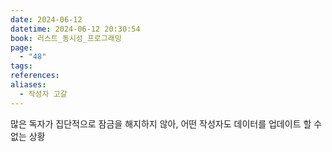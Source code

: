 ```yaml
---
date: 2024-06-12
datetime: 2024-06-12 20:30:54
book: 러스트_동시성_프로그래밍
page:
  - "48"
tags: 
references: 
aliases:
  - 작성자 고갈
---
```

많은 독자가 집단적으로 잠금을 해지하지 않아, 어떤 작성자도 데이터를 업데이트 할 수 없는 상황